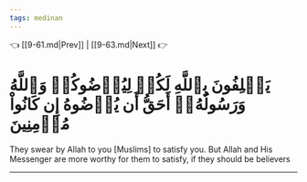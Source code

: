```yaml
---
tags: medinan
---
```


👈 [[9-61.md|Prev]] | [[9-63.md|Next]] 👉

# يَحۡلِفُونَ بِٱللَّهِ لَكُمۡ لِيُرۡضُوكُمۡ وَٱللَّهُ وَرَسُولُهُۥٓ أَحَقُّ أَن يُرۡضُوهُ إِن كَانُواْ مُؤۡمِنِينَ

They swear by Allah to you [Muslims] to satisfy you. But Allah and His Messenger are more worthy for them to satisfy, if they should be believers

---

